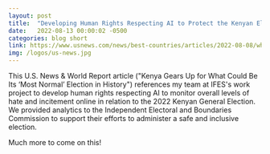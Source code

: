 ```yaml
---
layout: post
title:  "Developing Human Rights Respecting AI to Protect the Kenyan Elections"
date:   2022-08-13 00:00:02 -0500
categories: blog short
link: https://www.usnews.com/news/best-countries/articles/2022-08-08/what-to-know-about-kenyas-upcoming-presidential-election
img: /logos/us-news.jpg
---
```

This U.S. News & World Report article ("Kenya Gears Up for What Could Be Its ‘Most Normal’ Election in History")
references my team at IFES's work project to develop human rights respecting AI to monitor overall levels of hate and incitement online in relation to the 2022 Kenyan General Election. We provided analytics to the Independent Electoral and Boundaries Commission to support their efforts to administer a safe and inclusive election.
<p/>
Much more to come on this!
